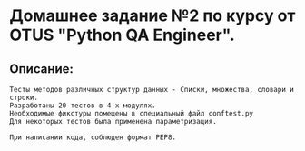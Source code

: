 # Домашнее задание №2 по курсу от OTUS "Python QA Engineer".

## Описание:
    Тесты методов различных структур данных - Списки, множества, словари и строки.
    Разработаны 20 тестов в 4-х модулях.
    Необходимые фикстуры помещены в специальный файл conftest.py
    Для некоторых тестов была применена параметризация.
    
    При написании кода, соблюден формат PEP8. 
    

